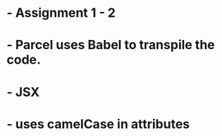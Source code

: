 # - Assignment 1 - 2

# - Parcel uses Babel to transpile the code.

# - JSX 
# - uses camelCase in attributes
